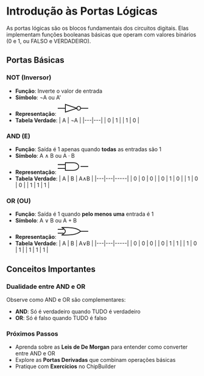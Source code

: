 # Introdução às Portas Lógicas

As portas lógicas são os blocos fundamentais dos circuitos digitais. Elas implementam funções booleanas básicas que operam com valores binários (0 e 1, ou FALSO e VERDADEIRO).

## Portas Básicas

### NOT (Inversor)

- **Função**: Inverte o valor de entrada
- **Símbolo**: ¬A ou A'
- **Representação**:
  <svg viewBox="0 0 80 40" stroke-width="2" stroke="currentColor" fill="none" width="80" height="40"><path d="M20 10 L20 30 L50 20 Z"/><circle cx="55" cy="20" r="5"/><line x1="0" y1="20" x2="20" y2="20"/><line x1="60" y1="20" x2="80" y2="20"/></svg>
- **Tabela Verdade**:
  | A | ¬A |
  |---|---|
  | 0 | 1 |
  | 1 | 0 |

### AND (E)

- **Função**: Saída é 1 apenas quando **todas** as entradas são 1
- **Símbolo**: A ∧ B ou A · B
- **Representação**:
  <svg viewBox="0 0 80 40" stroke-width="2" stroke="currentColor" fill="none" width="80" height="40"><path d="M20 10 H40 C60 10 60 30 40 30 H20 Z"/><line x1="0" y1="15" x2="20" y2="15"/><line x1="0" y1="25" x2="20" y2="25"/><line x1="60" y1="20" x2="80" y2="20"/></svg>
- **Tabela Verdade**:
  | A | B | A∧B |
  |---|---|-----|
  | 0 | 0 | 0 |
  | 0 | 1 | 0 |
  | 1 | 0 | 0 |
  | 1 | 1 | 1 |

### OR (OU)

- **Função**: Saída é 1 quando **pelo menos uma** entrada é 1
- **Símbolo**: A ∨ B ou A + B
- **Representação**:
  <svg viewBox="0 0 80 40" stroke-width="2" stroke="currentColor" fill="none" width="80" height="40"><path d="M10 10 Q30 20 10 30 C30 30 50 30 60 20 C50 10 30 10 10 10"/><line x1="0" y1="15" x2="15" y2="15"/><line x1="0" y1="25" x2="15" y2="25"/><line x1="60" y1="20" x2="80" y2="20"/></svg>
- **Tabela Verdade**:
  | A | B | A∨B |
  |---|---|-----|
  | 0 | 0 | 0 |
  | 0 | 1 | 1 |
  | 1 | 0 | 1 |
  | 1 | 1 | 1 |

## Conceitos Importantes

### Dualidade entre AND e OR

Observe como AND e OR são complementares:

- **AND**: Só é verdadeiro quando TUDO é verdadeiro
- **OR**: Só é falso quando TUDO é falso

### Próximos Passos

- Aprenda sobre as **Leis de De Morgan** para entender como converter entre AND e OR
- Explore as **Portas Derivadas** que combinam operações básicas
- Pratique com **Exercícios** no ChipBuilder
